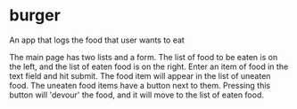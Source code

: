 # burger
An app that logs the food that user wants to eat

The main page has two lists and a form. The list of food to be eaten is on the left, and the list of eaten food is on the right. Enter an item of food in the text field and hit submit. The food item will appear in the list of uneaten food. The uneaten food items have a button next to them. Pressing this button will 'devour' the food, and it will move to the list of eaten food.
